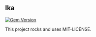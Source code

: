 ## Ika
[![Gem Version](https://badge.fury.io/rb/ika.svg)](http://badge.fury.io/rb/ika)

This project rocks and uses MIT-LICENSE.
